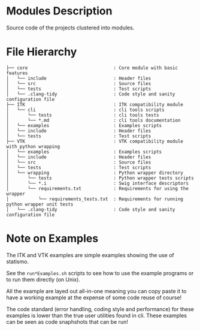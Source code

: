Modules Description
===================

Source code of the projects clustered into modules.

File Hierarchy
==============

~~~
├── core                                : Core module with basic features
│   └── include                         : Header files
│   └── src                             : Source files
│   └── tests                           : Test scripts
│   └── .clang-tidy                     : Code style and sanity configuration file
├── ITK                                 : ITK compatibility module
│   └── cli                             : cli tools scripts
│       └── tests                       : cli tools tests
│       └── *.md                        : cli tools documentation
│   └── examples                        : Examples scripts
│   └── include                         : Header files
│   └── tests                           : Test scripts
├── VTK                                 : VTK compatibility module with python wrapping
│   └── examples                        : Examples scripts
│   └── include                         : Header files
│   └── src                             : Source files
│   └── tests                           : Test scripts
│   └── wrapping                        : Python wrapper directory
│       └── tests                       : Python wrapper tests scripts
│       └── *.i                         : Swig interface descriptors
│       └── requirements.txt            : Requirements for using the wrapper
│           └── requirements_tests.txt  : Requirements for running python wrapper unit tests
│   └── .clang-tidy                     : Code style and sanity configuration file
~~~

Note on Examples
================

The ITK and VTK examples are simple examples showing the use of statismo.

See the ```run*Examples.sh``` scripts to see how to use the example programs or to run them directly (on Unix).

All the example are layed out all-in-one meaning you can copy paste it to have a working example at the expense of some code reuse of course!

The code standard (error handling, coding style and performance) for these examples
is lower than the true user utilities found in cli. These examples can be seen as code snaphshots that can be run!
